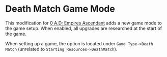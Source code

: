 # Death Match Game Mode

This modification for [0 A.D: Empires Ascendant](https://play0ad.com)
adds a new game mode to the game setup. When enabled, all upgrades are
researched at the start of the game.

When setting up a game, the option is located under `Game Type->Death Match`
(unrelated to `Starting Resources->DeathMatch`).

